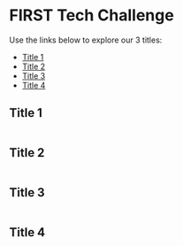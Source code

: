 # FIRST Tech Challenge

Use the links below to explore our 3 titles:

- [Title 1](#title-1)
- [Title 2](#title-2)
- [Title 3](#title-3)
- [Title 4](#title-4)

## Title 1

```{include} ./FTC/Title1.md
```

## Title 2

```{include} ./FTC/Title2.md
```

## Title 3

```{include} ./FTC/Title3.md
```

## Title 4

```{include} ./FTC/Title4.md
```
